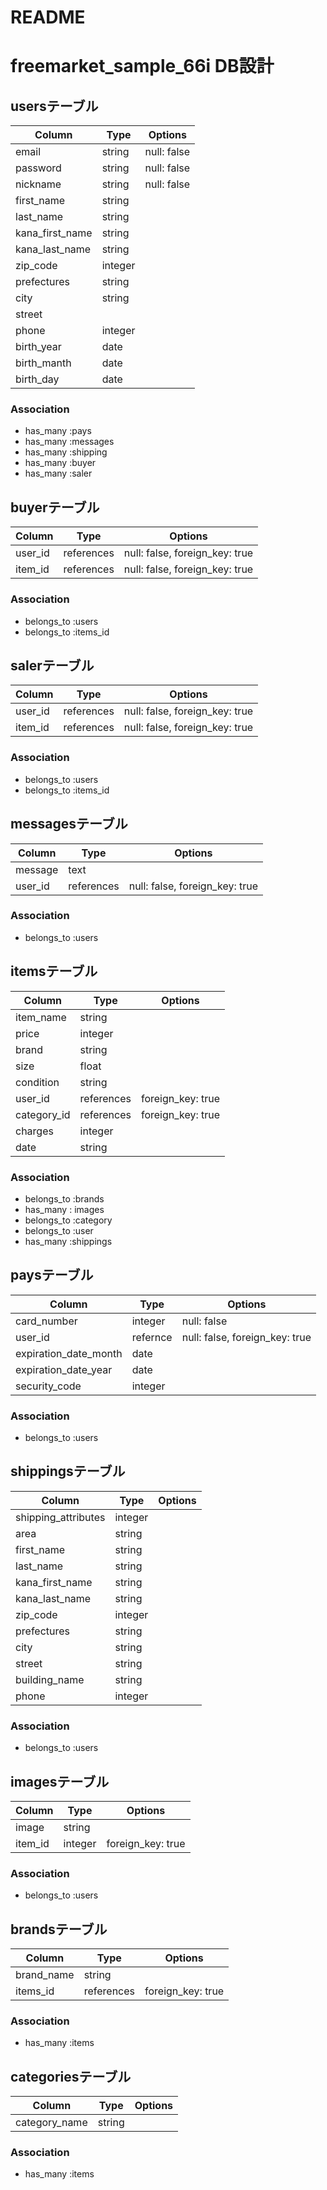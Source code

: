 
# README


# freemarket_sample_66i DB設計
## usersテーブル
|Column|Type|Options|
|------|----|-------|
|email|string|null: false|
|password|string|null: false|
|nickname|string|null: false|
|first_name|string|
|last_name|string|
|kana_first_name|string|
|kana_last_name|string|
|zip_code|integer|
|prefectures|string|
|city|string|
|street|
|phone|integer|
|birth_year|date|
|birth_manth|date|
|birth_day|date|

### Association
- has_many :pays
- has_many :messages
- has_many :shipping
- has_many :buyer
- has_many :saler

## buyerテーブル
|Column|Type|Options|
|------|----|-------|
|user_id|references|null: false, foreign_key: true|
|item_id|references|null: false, foreign_key: true|
### Association
- belongs_to :users
- belongs_to :items_id

## salerテーブル
|Column|Type|Options|
|------|----|-------|
|user_id|references|null: false, foreign_key: true|
|item_id|references|null: false, foreign_key: true|
### Association
- belongs_to :users
- belongs_to :items_id

## messagesテーブル
|Column|Type|Options|
|------|----|-------|
|message|text||
|user_id|references|null: false, foreign_key: true|

### Association
- belongs_to :users

## itemsテーブル
|Column|Type|Options|
|------|----|-------|
|item_name|string||
|price|integer||
|brand|string||
|size|float||
|condition|string||
|user_id|references|foreign_key: true|
|category_id|references|foreign_key: true|
|charges|integer||
|date|string||
### Association
- belongs_to :brands
- has_many : images
- belongs_to :category
- belongs_to :user
- has_many :shippings

## paysテーブル
|Column|Type|Options|
|------|----|-------|
|card_number|integer|null: false|
|user_id|refernce|null: false, foreign_key: true|
|expiration_date_month|date|
|expiration_date_year|date|
|security_code|integer|
### Association
- belongs_to :users

## shippingsテーブル
|Column|Type|Options|
|------|----|-------|
|shipping_attributes|integer|
|area|string|
|first_name|string|
|last_name|string|
|kana_first_name|string|
|kana_last_name|string|
|zip_code|integer|
|prefectures|string|
|city|string|
|street|string|
|building_name|string|
|phone|integer|
### Association
- belongs_to :users

## imagesテーブル
|Column|Type|Options|
|------|----|-------|
|image|string||
|item_id|integer|foreign_key: true|
### Association
- belongs_to :users

## brandsテーブル
|Column|Type|Options|
|------|----|-------|
|brand_name|string||
|items_id|references|foreign_key: true|
### Association
- has_many :items

## categoriesテーブル
|Column|Type|Options|
|------|----|-------|
|category_name|string||
### Association
- has_many :items




